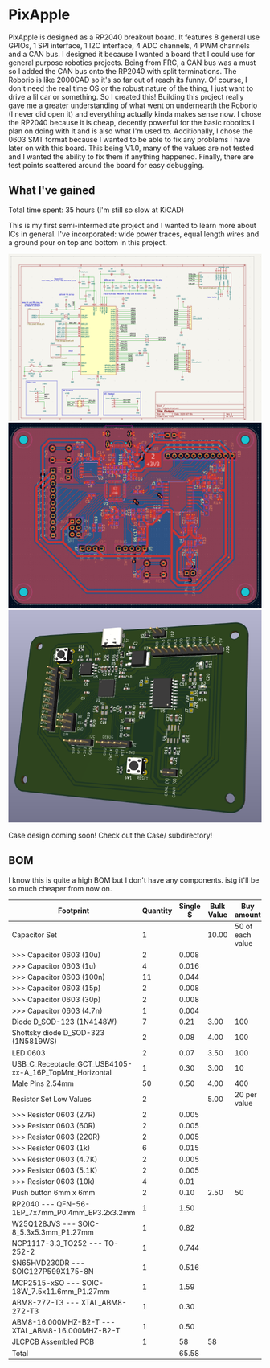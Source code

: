 # PixApple

PixApple is designed as a RP2040 breakout board. It features 8 general use GPIOs, 1 SPI interface, 1 I2C interface, 4 ADC channels, 4 PWM channels and a CAN bus.
I designed it because I wanted a board that I could use for general purpose robotics projects. Being from FRC, a CAN bus was a must so I added the CAN bus onto the RP2040 with split terminations.
The Roborio is like 2000CAD so it's so far out of reach its funny. Of course, I don't need the real time OS or the robust nature of the thing, I just want to drive a lil car or something. So I created this!
Building this project really gave me a greater understanding of what went on undernearth the Roborio (I never did open it) and everything actually kinda makes sense now.
I chose the RP2040 because it is cheap, decently powerful for the basic robotics I plan on doing with it and is also what I'm used to.
Additionally, I chose the 0603 SMT format because I wanted to be able to fix any problems I have later on with this board.
This being V1.0, many of the values are not tested and I wanted the ability to fix them if anything happened.
Finally, there are test points scattered around the board for easy debugging.

## What I've gained

Total time spent: 35 hours (I'm still so slow at KiCAD)

This is my first semi-intermediate project and I wanted to learn more about ICs in general. I've incorporated: wide power traces, equal length wires and a ground pour on top and bottom in this project.

![Schematic](img/14.png)
![PCB](img/12.png)
![3D](img/13.png)

Case design coming soon! Check out the Case/ subdirectory!

## BOM

I know this is quite a high BOM but I don't have any components. istg it'll be so much cheaper from now on.

| Footprint                                               | Quantity | Single $ | Bulk Value | Buy amount       | Link                                                  |
| ------------------------------------------------------- | -------- | -------- | ---------- | ---------------- | ----------------------------------------------------- |
| Capacitor Set                                           | 1        |          | 10.00      | 50 of each value | https://www.aliexpress.com/item/1005002782324319.html |
| >>> Capacitor 0603 (10u)                                | 2        | 0.008    |            |                  |                                                       |
| >>> Capacitor 0603 (1u)                                 | 4        | 0.016    |            |                  |                                                       |
| >>> Capacitor 0603 (100n)                               | 11       | 0.044    |            |                  |                                                       |
| >>> Capacitor 0603 (15p)                                | 2        | 0.008    |            |                  |                                                       |
| >>> Capacitor 0603 (30p)                                | 2        | 0.008    |            |                  |                                                       |
| >>> Capacitor 0603 (4.7n)                               | 1        | 0.004    |            |                  |                                                       |
| Diode D_SOD-123 (1N4148W)                               | 7        | 0.21     | 3.00       | 100              | https://www.aliexpress.com/item/4000685043735.html    |
| Shottsky diode D_SOD-323 (1N5819WS)                     | 2        | 0.08     | 4.00       | 100              | https://www.aliexpress.com/item/1005006207828437.html |
| LED 0603                                                | 2        | 0.07     | 3.50       | 100              | https://www.aliexpress.com/item/1005008127880619.html |
| USB_C_Receptacle_GCT_USB4105-xx-A_16P_TopMnt_Horizontal | 1        | 0.30     | 3.00       | 10               | https://www.aliexpress.com/item/1005008515699009.html |
| Male Pins 2.54mm                                        | 50       | 0.50     | 4.00       | 400              | https://www.aliexpress.com/item/4001198421663.html    |
| Resistor Set Low Values                                 | 2        |          | 5.00       | 20 per value     | https://www.aliexpress.com/item/1005007902452631.html |
| >>> Resistor 0603 (27R)                                 | 2        | 0.005    |            |                  |                                                       |
| >>> Resistor 0603 (60R)                                 | 2        | 0.005    |            |                  |                                                       |
| >>> Resistor 0603 (220R)                                | 2        | 0.005    |            |                  |                                                       |
| >>> Resistor 0603 (1k)                                  | 6        | 0.015    |            |                  |                                                       |
| >>> Resistor 0603 (4.7K)                                | 2        | 0.005    |            |                  |                                                       |
| >>> Resistor 0603 (5.1K)                                | 2        | 0.005    |            |                  |                                                       |
| >>> Resistor 0603 (10k)                                 | 4        | 0.01     |            |                  |                                                       |
| Push button 6mm x 6mm                                   | 2        | 0.10     | 2.50       | 50               | https://www.aliexpress.com/item/32815969627.html      |
| RP2040 --- QFN-56-1EP_7x7mm_P0.4mm_EP3.2x3.2mm          | 1        | 1.50     |            |                  | JLCPCB Assembly                                       |
| W25Q128JVS --- SOIC-8_5.3x5.3mm_P1.27mm                 | 1        | 0.82     |            |                  | JLCPCB Assembly                                       |
| NCP1117-3.3_TO252 --- TO-252-2                          | 1        | 0.744    |            |                  | JLCPCB Assembly                                       |
| SN65HVD230DR --- SOIC127P599X175-8N                     | 1        | 0.516    |            |                  | JLCPCB Assembly                                       |
| MCP2515-xSO --- SOIC-18W_7.5x11.6mm_P1.27mm             | 1        | 1.59     |            |                  | JLCPCB Assembly                                       |
| ABM8-272-T3 --- XTAL_ABM8-272-T3                        | 1        | 0.30     |            |                  | JLCPCB Assembly                                       |
| ABM8-16.000MHZ-B2-T --- XTAL_ABM8-16.000MHZ-B2-T        | 1        | 0.50     |            |                  | JLCPCB Assembly                                       |
| JLCPCB Assembled PCB                                    | 1        | 58       | 58         |                  | JLCPCB Assembly                                       |
| Total                                                   |          | 65.58    |            |                  |                                                       |

